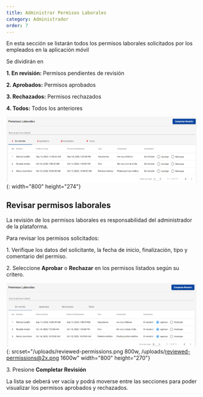 ```yaml
---
title: Administrar Permisos Laborales
category: Administrador
order: 7
---
```


En esta secci&oacute;n se listar&aacute;n todos los permisos laborales solicitados por los empleados en la aplicaci&oacute;n m&oacute;vil

Se dividir&aacute;n en&nbsp;

**1\. En revisi&oacute;n:** Permisos pendientes de revisi&oacute;n

**2\. Aprobados:** Permisos aprobados

**3\. Rechazados:** Permisos rechazados

**4\. Todos:** Todos los anteriores

![](/uploads/permissos.png){: width="800" height="274"}

## Revisar permisos laborales

La revisi&oacute;n de los permisos laborales es responsabilidad del administrador de la plataforma.&nbsp;

Para revisar los permisos solicitados:

1\. Verifique los datos del solicitante, la fecha de inicio, finalizaci&oacute;n, tipo y comentario del permiso.

2\. Seleccione **Aprobar** o **Rechazar** en los permisos listados seg&uacute;n su critero.

![](/uploads/reviewed-permissions.png){: srcset="/uploads/reviewed-permissions.png 800w, /uploads/reviewed-permissions@2x.png 1600w" width="800" height="270"}

3\. Presione **Completar Revisi&oacute;n**

La lista se deber&aacute; ver vac&iacute;a y podr&aacute; moverse entre las secciones para poder visualizar los permisos aprobados y rechazados.